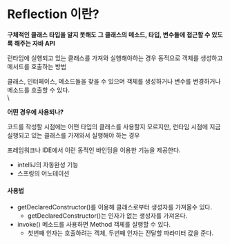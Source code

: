 # Reflection 이란?

**구체적인 클래스 타입을 알지 못해도 그 클래스의 메소드, 타입, 변수들에 접근할 수 있도록 해주는 자바 API**

런타임에 실행되고 있는 클래스를 가져와 실행해야하는 경우 동적으로 객체를 생성하고 메서드를 호출하는 방법

클래스, 인터페이스, 메소드들을 찾을 수 있으며 객체를 생성하거나 변수를 변경하거나 메소드를 호출할 수 있다.\
\


**어떤 경우에 사용되나?**

코드를 작성할 시점에는 어떤 타입의 클래스를 사용할지 모르지만, 런타임 시점에 지금 실행되고 있는 클래스를 가져와서 실행해야 하는 경우

프레임워크나 IDE에서 이런 동적인 바인딩을 이용한 기능을 제공한다.&#x20;

* intelliJ의 자동완성 기능
* 스프링의 어노테이션

#### 사용법

* getDeclaredConstructor()를 이용해 클래스로부터 생성자를 가져올수 있다.
  * getDeclaredConstructor()는 인자가 없는 생성자를 가져온다.
* invoke() 메소드를 사용하면 Method 객체를 실행할 수 있다.&#x20;
  * 첫번째 인자는 호출하려는 객체, 두번째 인자는 전달할 파라미터 값을 준다.
